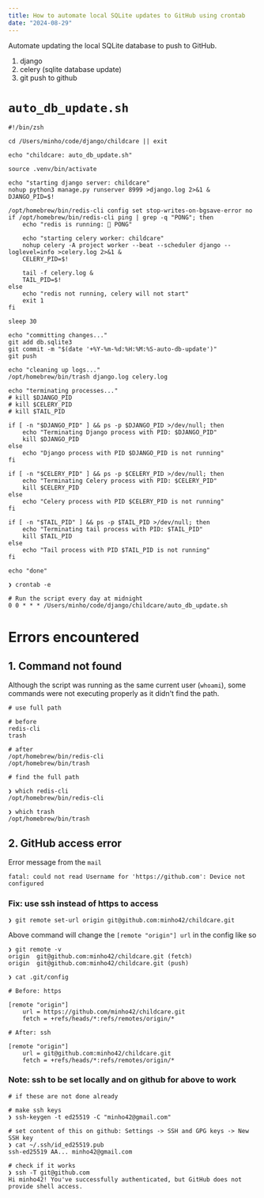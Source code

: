 ```yaml
---
title: How to automate local SQLite updates to GitHub using crontab
date: "2024-08-29"
---
```


Automate updating the local SQLite database to push to GitHub.

1. django
2. celery (sqlite database update)
3. git push to github

# `auto_db_update.sh`

```shell
#!/bin/zsh

cd /Users/minho/code/django/childcare || exit

echo "childcare: auto_db_update.sh"

source .venv/bin/activate

echo "starting django server: childcare"
nohup python3 manage.py runserver 8999 >django.log 2>&1 &
DJANGO_PID=$!

/opt/homebrew/bin/redis-cli config set stop-writes-on-bgsave-error no
if /opt/homebrew/bin/redis-cli ping | grep -q "PONG"; then
    echo "redis is running: 🏓 PONG"

    echo "starting celery worker: childcare"
    nohup celery -A project worker --beat --scheduler django --loglevel=info >celery.log 2>&1 &
    CELERY_PID=$!

    tail -f celery.log &
    TAIL_PID=$!
else
    echo "redis not running, celery will not start"
    exit 1
fi

sleep 30

echo "committing changes..."
git add db.sqlite3
git commit -m "$(date '+%Y-%m-%d:%H:%M:%S-auto-db-update')"
git push

echo "cleaning up logs..."
/opt/homebrew/bin/trash django.log celery.log

echo "terminating processes..."
# kill $DJANGO_PID
# kill $CELERY_PID
# kill $TAIL_PID

if [ -n "$DJANGO_PID" ] && ps -p $DJANGO_PID >/dev/null; then
    echo "Terminating Django process with PID: $DJANGO_PID"
    kill $DJANGO_PID
else
    echo "Django process with PID $DJANGO_PID is not running"
fi

if [ -n "$CELERY_PID" ] && ps -p $CELERY_PID >/dev/null; then
    echo "Terminating Celery process with PID: $CELERY_PID"
    kill $CELERY_PID
else
    echo "Celery process with PID $CELERY_PID is not running"
fi

if [ -n "$TAIL_PID" ] && ps -p $TAIL_PID >/dev/null; then
    echo "Terminating tail process with PID: $TAIL_PID"
    kill $TAIL_PID
else
    echo "Tail process with PID $TAIL_PID is not running"
fi

echo "done"

```

```shell
❯ crontab -e
```

```shell
# Run the script every day at midnight
0 0 * * * /Users/minho/code/django/childcare/auto_db_update.sh
```

# Errors encountered

## 1. Command not found

Although the script was running as the same current user (`whoami`), some commands were not executing properly as it didn't find the path.

```shell
# use full path

# before
redis-cli
trash

# after
/opt/homebrew/bin/redis-cli
/opt/homebrew/bin/trash
```

```shell
# find the full path

❯ which redis-cli
/opt/homebrew/bin/redis-cli

❯ which trash
/opt/homebrew/bin/trash
```

## 2. GitHub access error

Error message from the `mail`

```shell
fatal: could not read Username for 'https://github.com': Device not configured
```

### Fix: use ssh instead of https to access

```shell
❯ git remote set-url origin git@github.com:minho42/childcare.git
```

Above command will change the `[remote "origin"] url` in the config like so

```shell
❯ git remote -v
origin	git@github.com:minho42/childcare.git (fetch)
origin	git@github.com:minho42/childcare.git (push)
```

```shell
❯ cat .git/config

# Before: https

[remote "origin"]
	url = https://github.com/minho42/childcare.git
	fetch = +refs/heads/*:refs/remotes/origin/*

# After: ssh

[remote "origin"]
	url = git@github.com:minho42/childcare.git
	fetch = +refs/heads/*:refs/remotes/origin/*
```

### Note: ssh to be set locally and on github for above to work

```shell
# if these are not done already

# make ssh keys
❯ ssh-keygen -t ed25519 -C "minho42@gmail.com"

# set content of this on github: Settings -> SSH and GPG keys -> New SSH key
❯ cat ~/.ssh/id_ed25519.pub
ssh-ed25519 AA... minho42@gmail.com

# check if it works
❯ ssh -T git@github.com
Hi minho42! You've successfully authenticated, but GitHub does not provide shell access.
```
